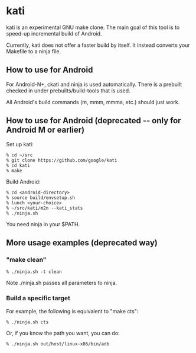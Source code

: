 kati
====

<!-- [![Build and Test](https://github.com/google/kati/workflows/Build%20and%20Test/badge.svg)](https://github.com/google/kati/actions) -->

kati is an experimental GNU make clone.
The main goal of this tool is to speed-up incremental build of Android.

Currently, kati does not offer a faster build by itself. It instead converts
your Makefile to a ninja file.

How to use for Android
----------------------

For Android-N+, ckati and ninja is used automatically. There is a prebuilt
checked in under prebuilts/build-tools that is used.

All Android's build commands (m, mmm, mmma, etc.) should just work.

How to use for Android (deprecated -- only for Android M or earlier)
----------------------

Set up kati:

    % cd ~/src
    % git clone https://github.com/google/kati
    % cd kati
    % make

Build Android:

    % cd <android-directory>
    % source build/envsetup.sh
    % lunch <your-choice>
    % ~/src/kati/m2n --kati_stats
    % ./ninja.sh

You need ninja in your $PATH.

More usage examples (deprecated way)
-------------------

### "make clean"

    % ./ninja.sh -t clean

Note ./ninja.sh passes all parameters to ninja.

### Build a specific target

For example, the following is equivalent to "make cts":

    % ./ninja.sh cts

Or, if you know the path you want, you can do:

    % ./ninja.sh out/host/linux-x86/bin/adb
